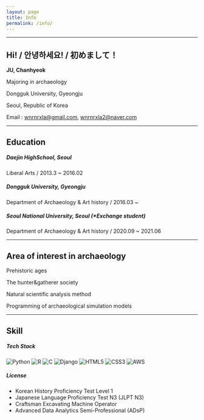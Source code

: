 ```yaml
---
layout: page
title: Info
permalink: /info/
---
```


------

## Hi! / 안녕하세요! / 初めまして！

**JU, Chanhyeok**<br>

Majoring in archaeology<br>

Dongguk University, Gyeongju<br>

Seoul, Republic of Korea<br>

Email : <wnrnrxla@gmail.com>, <wnrnrxla2@naver.com>

------

## Education

##### Daejin HighSchool, Seoul<br>

Liberal Arts / 2013.3 ~ 2016.02<br>

##### Dongguk University, Gyeongju<br>

Department of Archaeology & Art history / 2016.03 ~<br>

##### Seoul National University, Seoul (*Exchange student)<br>

Department of Archaeology & Art history / 2020.09 ~ 2021.06

------

## Area of interest in archaeology

Prehistoric ages<br>

The hunter&gatherer society<br>

Natural scientific analysis method<br>

Programming of archaeological simulation models

------

## Skill

##### Tech Stack

![Python](https://img.shields.io/badge/Python-3776AB?style=for-the-badge&logo=python&logoColor=white) ![R](https://img.shields.io/badge/R-276DC3?style=for-the-badge&logo=r&logoColor=white) ![C](https://img.shields.io/badge/C-00599C?style=for-the-badge&logo=c&logoColor=white) ![Django](https://img.shields.io/badge/Django-092E20?style=for-the-badge&logo=django&logoColor=white) ![HTML5](https://img.shields.io/badge/HTML5-E34F26?style=for-the-badge&logo=html5&logoColor=white) ![CSS3](https://img.shields.io/badge/CSS3-1572B6?style=for-the-badge&logo=css3&logoColor=white) ![AWS](https://img.shields.io/badge/AWS-232F3E?style=for-the-badge&logo=amazon-aws&logoColor=white)



##### License

- Korean History Proficiency Test Level 1 
- Japanese Language Proficiency Test N3 (JLPT N3)
- Craftsman Excavating Machine Operator
- Advanced Data Analytics Semi-Professional (ADsP)